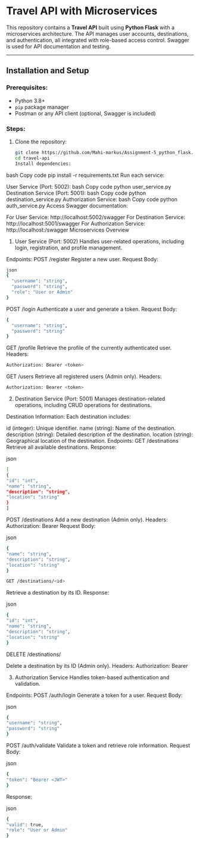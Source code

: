 # Travel API with Microservices

This repository contains a **Travel API** built using **Python Flask** with a microservices architecture. The API manages user accounts, destinations, and authentication, all integrated with role-based access control. Swagger is used for API documentation and testing.

---

## Installation and Setup

### Prerequisites:

- Python 3.8+
- `pip` package manager
- Postman or any API client (optional, Swagger is included)

### Steps:

1. Clone the repository:
   ```bash
   git clone https://github.com/Mahi-markus/Assignment-5_python_flask.git
   cd travel-api
   Install dependencies:
   ```

bash
Copy code
pip install -r requirements.txt
Run each service:

User Service (Port: 5002):
bash
Copy code
python user_service.py
Destination Service (Port: 5001):
bash
Copy code
python destination_service.py
Authorization Service:
bash
Copy code
python auth_service.py
Access Swagger documentation:

For User Service: http://localhost:5002/swagger
For Destination Service: http://localhost:5001/swagger
For Authorization Service: http://localhost:<port>/swagger
Microservices Overview

1. User Service (Port: 5002)
   Handles user-related operations, including login, registration, and profile management.

Endpoints:
POST /register
Register a new user.
Request Body:

```bash
json
{
  "username": "string",
  "password": "string",
  "role": "User or Admin"
}
```

POST /login
Authenticate a user and generate a token.
Request Body:

```bash
{
  "username": "string",
  "password": "string"
}
```

GET /profile
Retrieve the profile of the currently authenticated user.
Headers:

```bash
Authorization: Bearer <token>
```

GET /users
Retrieve all registered users (Admin only).
Headers:

```bash
Authorization: Bearer <token>
```

2. Destination Service (Port: 5001)
   Manages destination-related operations, including CRUD operations for destinations.

Destination Information:
Each destination includes:

id (integer): Unique identifier.
name (string): Name of the destination.
description (string): Detailed description of the destination.
location (string): Geographical location of the destination.
Endpoints:
GET /destinations
Retrieve all available destinations.
Response:

json

```bash
[
{
"id": "int",
"name": "string",
"description": "string",
"location": "string"
}
]
```

POST /destinations
Add a new destination (Admin only).
Headers:
Authorization: Bearer <token>
Request Body:

json

```bash
{
"name": "string",
"description": "string",
"location": "string"
}
```

```bash
GET /destinations/<id>
```

Retrieve a destination by its ID.
Response:

json

```bash
{
"id": "int",
"name": "string",
"description": "string",
"location": "string"
}
```

DELETE /destinations/<id>

Delete a destination by its ID (Admin only).
Headers:
Authorization: Bearer <token>

3. Authorization Service
   Handles token-based authentication and validation.

Endpoints:
POST /auth/login
Generate a token for a user.
Request Body:

json

```bash
{
"username": "string",
"password": "string"
}
```

POST /auth/validate
Validate a token and retrieve role information.
Request Body:

json

```bash
{
"token": "Bearer <JWT>"
}
```

Response:

json

```bash
{
"valid": true,
"role": "User or Admin"
}
```
